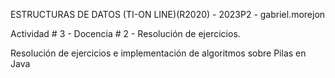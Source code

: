 ESTRUCTURAS DE DATOS (TI-ON LINE)(R2020) - 2023P2 - gabriel.morejon

Actividad # 3 - Docencia # 2 - Resolución de ejercicios.

Resolución de ejercicios e implementación de algoritmos sobre Pilas en Java
